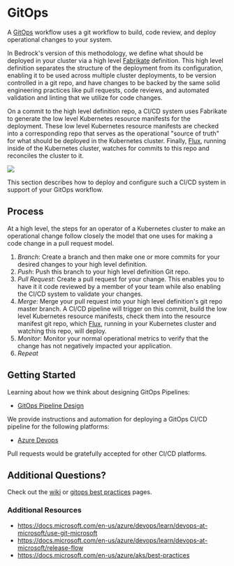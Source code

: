 # GitOps

A [GitOps](https://www.weave.works/blog/gitops-operations-by-pull-request) workflow uses a git workflow to build, code review, and deploy operational changes to your system.

In Bedrock's version of this methodology, we define what should be deployed in your cluster via a high level [Fabrikate](https://github.com/Microsoft/fabrikate) definition. This high level definition separates the structure of the deployment from its configuration, enabling it to be used across multiple cluster deployments, to be version controlled in a git repo, and have changes to be backed by the same solid engineering practices like pull requests, code reviews, and automated validation and linting that we utilize for code changes.

On a commit to the high level definition repo, a CI/CD system uses Fabrikate to generate the low level Kubernetes resource manifests for the deployment.  These low level Kubernetes resource manifests are checked into a corresponding repo that serves as the operational "source of truth" for what should be deployed in the Kubernetes cluster. Finally, [Flux](https://github.com/weaveworks/flux), running inside of the Kubernetes cluster, watches for commits to this repo and reconciles the cluster to it.

<img src="images/GitOpsFlow.png?sanitize=true">

This section describes how to deploy and configure such a CI/CD system in support of your GitOps workflow.

## Process

At a high level, the steps for an operator of a Kubernetes cluster to make an operational change follow closely the model that one uses for making a code change in a pull request model.

1. _Branch_: Create a branch and then make one or more commits for your desired changes to your high level definition.
2. _Push_: Push this branch to your high level definition Git repo.
3. _Pull Request_: Create a pull request for your change.  This enables you to have it it code reviewed by a member of your team while also enabling the CI/CD system to validate your changes.
4. _Merge_: Merge your pull request into your high level definition's git repo master branch.  A CI/CD pipeline will trigger on this commit, build the low level Kubernetes resource manifests, check them into the resource manifest git repo, which [Flux](https://github.com/weaveworks/flux), running in your Kubernetes cluster and watching this repo, will deploy.
5. _Monitor_: Monitor your normal operational metrics to verify that the change has not negatively impacted your application.
6. _Repeat_

## Getting Started

Learning about how we think about designing GitOps Pipelines:

* [GitOps Pipeline Design](./PipelineThinking.md)

We provide instructions and automation for deploying a GitOps CI/CD pipeline for the following platforms:

* [Azure Devops](./azure-devops)

Pull requests would be gratefully accepted for other CI/CD platforms.

## Additional Questions?

Check out the [wiki](https://github.com/Microsoft/bedrock/wiki/FAQ#gitops) or [gitops best practices](BestPractices.md) pages. 

### Additional Resources
+ https://docs.microsoft.com/en-us/azure/devops/learn/devops-at-microsoft/use-git-microsoft
+ https://docs.microsoft.com/en-us/azure/devops/learn/devops-at-microsoft/release-flow
+ https://docs.microsoft.com/en-us/azure/aks/best-practices

